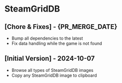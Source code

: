 # SteamGridDB

## [Chore & Fixes] - {PR_MERGE_DATE}

- Bump all dependencies to the latest
- Fix data handling while the game is not found

## [Initial Version] - 2024-10-07

- Browse all types of SteamGridDB images
- Copy any SteamGridDB image to clipboard
